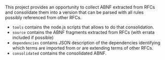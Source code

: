 This project provides an opportunity to collect ABNF extracted from RFCs and consolidate them into a version that can be parsed with all rules possibly referenced from other RFCs.

* `tools` contains the node.js scripts that allows to do that consolidation.
* `source` contains the ABNF fragments extracted from RFCs (with errata included if possible)
* `dependencies` contains JSON description of the dependencies identifying which terms are imported from or are extending terms of other RFCs.
* `consolidated` contains the consolidated ABNF.
